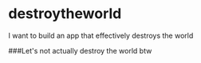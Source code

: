 # destroytheworld
I want to build an app that effectively destroys the world

###Let's not actually destroy the world btw
